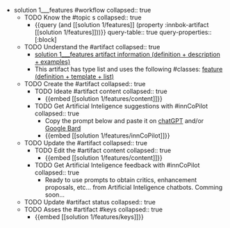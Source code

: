 
- solution 1___features #workflow
   collapsed:: true
  - TODO Know the #topic s
    collapsed:: true
    - {{query (and [[solution 1/features]] (property :innbok-artifact [[solution 1/features]]))}}
      query-table:: true
      query-properties:: [:block]
  - TODO Understand the #artifact
    collapsed:: true
    - [solution 1___features artifact information (definition + description + examples)](https://go.innbok.com/#/page/innBoK%2Fsolution-%28id%29%2Ffeatures%2Finfo)
    - This artifact has type list and uses the following #classes: [feature (definition + template + list)](https://go.innbok.com/#/page/innBoK%2Fclass%2Ffeature)
  - TODO Create the #artifact
     collapsed:: true
    - TODO Ideate #artifact content
      collapsed:: true
      - {{embed [[solution 1/features/content]]}}
    - TODO Get Artificial Inteligence suggestions with #innCoPilot
      collapsed:: true
      - Copy the prompt below and paste it on [chatGPT](https://chat.openai.com) and/or [Google Bard](https://bard.google.com/chat)
      - {{embed [[solution 1/features/innCoPilot]]}}
  - TODO Update the #artifact
    collapsed:: true
    - TODO Edit the #artifact content
     collapsed:: true
      - {{embed [[solution 1/features/content]]}}
    - TODO Get Artificial Inteligence feedback with #innCoPilot
      collapsed:: true
      - Ready to use prompts to obtain critics, enhancement proposals, etc... from Artificial Inteligence chatbots. Comming soon...
  - TODO Update #artifact status
    collapsed:: true
  - TODO Asses the #artifact #keys
    collapsed:: true
    - {{embed [[solution 1/features/keys]]}}



